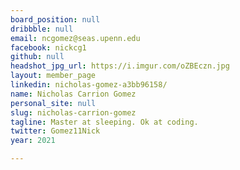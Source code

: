 ```yaml
---
board_position: null
dribbble: null
email: ncgomez@seas.upenn.edu
facebook: nickcg1
github: null
headshot_jpg_url: https://i.imgur.com/oZBEczn.jpg
layout: member_page
linkedin: nicholas-gomez-a3bb96158/
name: Nicholas Carrion Gomez
personal_site: null
slug: nicholas-carrion-gomez
tagline: Master at sleeping. Ok at coding.
twitter: Gomez11Nick
year: 2021

---
```

